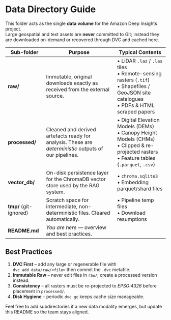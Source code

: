 # Data Directory Guide

This folder acts as the single **data volume** for the Amazon Deep Insights project.  
Large geospatial and text assets are **never** committed to Git; instead they are
downloaded on-demand or recovered through DVC and cached here.

| Sub-folder | Purpose | Typical Contents |
|------------|---------|------------------|
| **raw/** | Immutable, original downloads exactly as received from the external source. | • LiDAR `.laz` / `.las` tiles<br>• Remote-sensing rasters (`.tif`) <br>• Shapefiles / GeoJSON site catalogues<br>• PDFs & HTML scraped papers |
| **processed/** | Cleaned and derived artefacts ready for analysis. These are _deterministic_ outputs of our pipelines. | • Digital Elevation Models (DEMs)<br>• Canopy Height Models (CHMs)<br>• Clipped & re-projected rasters<br>• Feature tables (`.parquet`, `.csv`) |
| **vector_db/** | On-disk persistence layer for the ChromaDB vector store used by the RAG system. | • `chroma.sqlite3` <br>• Embedding parquet/shard files |
| **tmp/** (git-ignored) | Scratch space for intermediate, non-deterministic files. Cleared automatically. | • Pipeline temp files<br>• Download resumptions |
| **README.md** | *You are here* — overview and best practices. | |

## Best Practices

1. **DVC First** – add any large or regenerable file with  
   `dvc add data/raw/<file>` then commit the `.dvc` metafile.
2. **Immutable Raw** – never edit files in `raw/`; create a processed version
   instead.
3. **Consistency** – all rasters must be re-projected to _EPSG:4326_ before
   placement in `processed/`.
4. **Disk Hygiene** – periodic `dvc gc` keeps cache size manageable.

Feel free to add subdirectories if a new data modality emerges, but update this
README so the team stays aligned.
